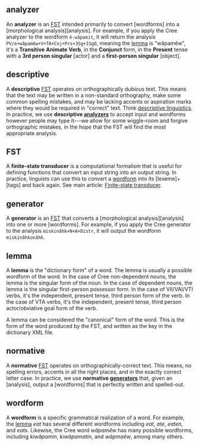 analyzer
--------

[analyzer]: #analyzer
[analyzers]: #analyzer

An **analyzer** is an [FST] intended primarily to convert
[wordforms] into a [morphological analysis][analysis]. For example,
if you apply the Cree analyzer to the wordform `ê-wâpamit`, it will
return the analysis `PV/e+wâpamêw+V+TA+Cnj+Prs+3Sg+1SgO`, meaning
the [lemma] is "wâpamêw", it\'s a **Transitive** **Animate**
**Verb**, in the **Conjunct** form, in the **Present** tense with
a **3rd person singular** [actor] and a **first-person singular**
[object].

descriptive
-----------

[descriptive]: #descriptive

A **descriptive** [FST] operates on orthographically dubious text.
This means that the text may be written in a non-standard
orthography, make some common spelling mistakes, and may be lacking
accents or aspiration marks where they would be required in
"correct" text. Think [descriptive linguistics](https://en.wikipedia.org/wiki/Linguistic_description).
In practice, we use **descriptive [analyzers]** to accept input and
wordforms however people may type it---we allow for some wiggle-room
and forgive orthographic mistakes, in the hope that the FST will
find the most appropriate analysis.

FST
---

[FST]: #FST

A **finite-state transducer** is a computational formalism that is
useful for defining functions that convert an input string into an
output string. In practice, linguists can use this to convert
a [wordform] into its [lexeme]+[tags] and back again. See main
article: [Finite-state transducer].

generator
---------

[generator]: #generator
[generators]: #generator

A **generator** is an [FST] that converts a
[morphological analysis][analysis] into one or more [wordforms]. For
example, if you apply the Cree generator to the analysis
`miskinâhk+N+A+Distr`, it will output the wordform `miskinâhkonâhk`.

lemma
--------

[lemma]: #lemma

A **lemma** is the "dictionary form" of a word. The lemma is usually
a possible wordform of the word. In the case of Cree non-dependent
nouns, the lemma is the singular form of the noun. In the case of
dependent nouns, the lemma is the singular first-person possessor form.
In the case of VII/VAI/VTI verbs, it's the independent, present tense,
third person form of the verb. In the case of VTA verbs, it's the
independent, present tense, third person actor/obviative goal form of
the verb.

A lemma can be considered the "canonical" form of the word. This is the
form of the word produced by the FST, and written as the key in the
dictionary XML file.

normative
---------

[normative]: #normative

A **normative** [FST] operates on orthographically-correct text.
This means, no spelling errors, accents in all the right places, and
in the exactly correct letter case. In practice, we use **normative
[generators]** that, given an [analysis], output a [wordforms] that
is perfectly written and spelled-out.

wordform
--------

[wordform]: #wordform

A **wordform** is a specific grammatical realization of a word. For
example, the [lemma] *eat* has several different wordforms including
*eat*, *ate*, *eaten*, and *eats*. Likewise, the Cree word *wâpamêw* has
many possible wordforms, including *kiwâpamin*, *kiwâpamatin*, and
*wâpmaêw*, among many others.

<!-- -->

[Finite-state transducer]: ./finite-state-transducer.md
